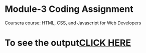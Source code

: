 

# Module-3 Coding Assignment

Coursera course: HTML, CSS, and Javascript for Web Developers

# To see the output[CLICK HERE](https://rohannaroni.github.io/Coursera-Assignment/module-3/index.html)


